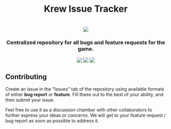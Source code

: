 <h1 align="center">Krew Issue Tracker</h1>

<h1 align="center">
    <img src="https://raw.githubusercontent.com/Krew-io/Wiki/master/docs/assets/img/logos/favicon.png" align="center" />
</h1>

<h3 align="center">Centralized repository for all bugs and feature requests for the game.</h3>

<p align="center">
    <img src="https://img.shields.io/github/contributors/Krew-io/IssueTracker?style=for-the-badge&color=f26248">
    <img src="https://img.shields.io/github/issues-raw/Krew-io/IssueTracker?style=for-the-badge&color=f26248">
    <img src="https://img.shields.io/github/issues-closed-raw/Krew-io/IssueTracker?style=for-the-badge&color=f26248">
</p>


## Contributing
Create an issue in the "Issues" tab of the repository using available formats of either **bug report** or **feature**. Fill these out to the best of your ability, and then submit your issue.

Feel free to use it as a discussion chamber with other collaborators to further express your ideas or concerns. We will get to your feature request / bug report as soon as possible to address it.
